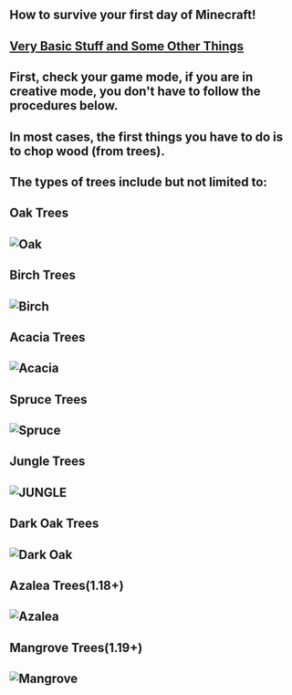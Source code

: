 ## How to survive your first day of Minecraft!
## [Very Basic Stuff and Some Other Things](https://minecraft.fandom.com/wiki/Tutorials/Beginner%27s_guide)
## First, check your game mode, if you are in creative mode, you don't have to follow the procedures below. 
## In most cases, the first things you have to do is to chop wood (from trees).
## The types of trees include but not limited to:
## Oak Trees
## ![Oak](https://henrypersonalweb.github.io/blog/minecraft/first-day/oak_tree.webp)
## Birch Trees
## ![Birch](https://henrypersonalweb.github.io/blog/minecraft/first-day/birch_tree.webp)
## Acacia Trees
## ![Acacia](https://henrypersonalweb.github.io/blog/minecraft/first-day/acacia_tree.webp)
## Spruce Trees
## ![Spruce](https://henrypersonalweb.github.io/blog/minecraft/first-day/Spruce_Tree.webp)
## Jungle Trees
## ![JUNGLE](https://henrypersonalweb.github.io/blog/minecraft/first-day/jungle_tree.webp)
## Dark Oak Trees
## ![Dark Oak](https://henrypersonalweb.github.io/blog/minecraft/first-day/dark_oak_tree.webp)
## Azalea Trees(1.18+)
## ![Azalea](https://henrypersonalweb.github.io/blog/minecraft/first-day/azalea_tree.webp)
## Mangrove Trees(1.19+)
## ![Mangrove](https://henrypersonalweb.github.io/blog/minecraft/first-day/mangrove_tree.webp)
## 